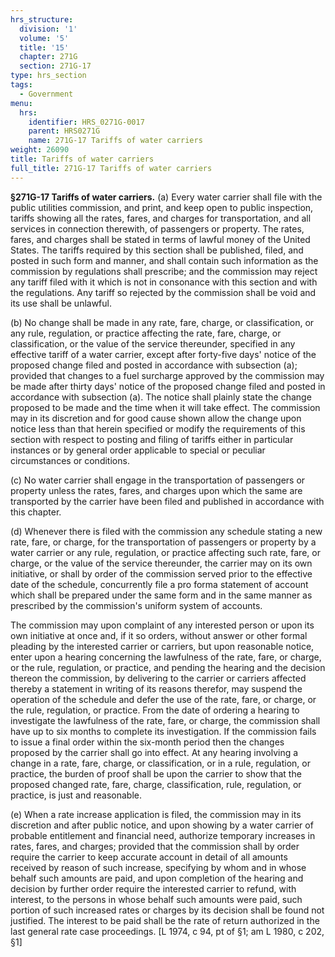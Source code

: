 ```yaml
---
hrs_structure:
  division: '1'
  volume: '5'
  title: '15'
  chapter: 271G
  section: 271G-17
type: hrs_section
tags:
  - Government
menu:
  hrs:
    identifier: HRS_0271G-0017
    parent: HRS0271G
    name: 271G-17 Tariffs of water carriers
weight: 26090
title: Tariffs of water carriers
full_title: 271G-17 Tariffs of water carriers
---
```

**§271G-17 Tariffs of water carriers.** (a) Every water carrier shall file with the public utilities commission, and print, and keep open to public inspection, tariffs showing all the rates, fares, and charges for transportation, and all services in connection therewith, of passengers or property. The rates, fares, and charges shall be stated in terms of lawful money of the United States. The tariffs required by this section shall be published, filed, and posted in such form and manner, and shall contain such information as the commission by regulations shall prescribe; and the commission may reject any tariff filed with it which is not in consonance with this section and with the regulations. Any tariff so rejected by the commission shall be void and its use shall be unlawful.

(b) No change shall be made in any rate, fare, charge, or classification, or any rule, regulation, or practice affecting the rate, fare, charge, or classification, or the value of the service thereunder, specified in any effective tariff of a water carrier, except after forty-five days' notice of the proposed change filed and posted in accordance with subsection (a); provided that changes to a fuel surcharge approved by the commission may be made after thirty days' notice of the proposed change filed and posted in accordance with subsection (a). The notice shall plainly state the change proposed to be made and the time when it will take effect. The commission may in its discretion and for good cause shown allow the change upon notice less than that herein specified or modify the requirements of this section with respect to posting and filing of tariffs either in particular instances or by general order applicable to special or peculiar circumstances or conditions.

(c) No water carrier shall engage in the transportation of passengers or property unless the rates, fares, and charges upon which the same are transported by the carrier have been filed and published in accordance with this chapter.

(d) Whenever there is filed with the commission any schedule stating a new rate, fare, or charge, for the transportation of passengers or property by a water carrier or any rule, regulation, or practice affecting such rate, fare, or charge, or the value of the service thereunder, the carrier may on its own initiative, or shall by order of the commission served prior to the effective date of the schedule, concurrently file a pro forma statement of account which shall be prepared under the same form and in the same manner as prescribed by the commission's uniform system of accounts.

The commission may upon complaint of any interested person or upon its own initiative at once and, if it so orders, without answer or other formal pleading by the interested carrier or carriers, but upon reasonable notice, enter upon a hearing concerning the lawfulness of the rate, fare, or charge, or the rule, regulation, or practice, and pending the hearing and the decision thereon the commission, by delivering to the carrier or carriers affected thereby a statement in writing of its reasons therefor, may suspend the operation of the schedule and defer the use of the rate, fare, or charge, or the rule, regulation, or practice. From the date of ordering a hearing to investigate the lawfulness of the rate, fare, or charge, the commission shall have up to six months to complete its investigation. If the commission fails to issue a final order within the six-month period then the changes proposed by the carrier shall go into effect. At any hearing involving a change in a rate, fare, charge, or classification, or in a rule, regulation, or practice, the burden of proof shall be upon the carrier to show that the proposed changed rate, fare, charge, classification, rule, regulation, or practice, is just and reasonable.

(e) When a rate increase application is filed, the commission may in its discretion and after public notice, and upon showing by a water carrier of probable entitlement and financial need, authorize temporary increases in rates, fares, and charges; provided that the commission shall by order require the carrier to keep accurate account in detail of all amounts received by reason of such increase, specifying by whom and in whose behalf such amounts are paid, and upon completion of the hearing and decision by further order require the interested carrier to refund, with interest, to the persons in whose behalf such amounts were paid, such portion of such increased rates or charges by its decision shall be found not justified. The interest to be paid shall be the rate of return authorized in the last general rate case proceedings. [L 1974, c 94, pt of §1; am L 1980, c 202, §1]